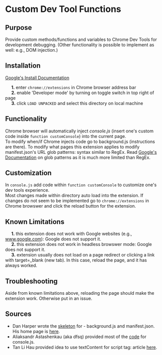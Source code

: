 # Custom Dev Tool Functions

## Purpose
Provide custom methods/functions and variables to Chrome Dev Tools for development debugging.  (Other functionality is possible to implement as well: e.g., DOM injection.)

## Installation
[Google's Install Documentation](https://developer.chrome.com/docs/extensions/mv2/getstarted/)

&nbsp;&nbsp;&nbsp;&nbsp;&nbsp;**1.** enter `chrome://extensions` in Chrome browser address bar </br>
&nbsp;&nbsp;&nbsp;&nbsp;&nbsp;**2.** enable 'Developer mode' by turning on toggle switch in top right of page </br>
&nbsp;&nbsp;&nbsp;&nbsp;&nbsp;**3.** click `LOAD UNPACKED` and select this directory on local machine </br>

## Functionality 

Chrome browser will automatically inject *console.js* (insert one's custom code inside `function customConsole`) into the current page. </br>
To modify when/if Chrome injects code go to background.js (instructions are there).
To modify what pages this extension applies to modify manifest.json's URL glob patterns: syntax similar to RegEx.  Read [Google's Documentation](https://developer.chrome.com/docs/extensions/mv2/match_patterns/) on glob patterns as it is much more limited than RegEx.

## Customization

In `console.js` add code within `function customConsole` to customize one's dev tools experience. </br>
Most changes made within directory auto load into the extension.  If changes do not seem to be implemented go to `chrome://extensions` in Chrome browswer and click the reload button for the extension. 

## Known Limitations
&nbsp;&nbsp;&nbsp;&nbsp;&nbsp;**1.** this extension does not work with Google websites (e.g., www.google.com): Google does not support it. </br>
&nbsp;&nbsp;&nbsp;&nbsp;&nbsp;**2.** this extension does not work in headless browswer mode: Google does not support it. </br>
&nbsp;&nbsp;&nbsp;&nbsp;&nbsp;**3.** extension usually does not load on a page redirect or clicking a link with target=_blank (new tab).  In this case, reload the page, and it has always worked. </br>  

## Troubleshooting

Aside from known limitations above, reloading the page should make the extension work.  Otherwise put in an issue. 

## Sources
- Dan Harper wrote the [skeleton](https://gist.github.com/danharper/8364399) for - background.js and manifest.json.  His home page is [here](http://danharper.me).
- Aliaksandr Astashenkau (aka dfsq) provided most of the [code](https://stackoverflow.com/questions/9051205/adding-custom-functionality-into-chromes-console) for console.js. 
- Tan Li Hau provided idea to use textContent for script tag: article [here](https://lihautan.com/personalised-development-workspace-with-chrome-extension/).
